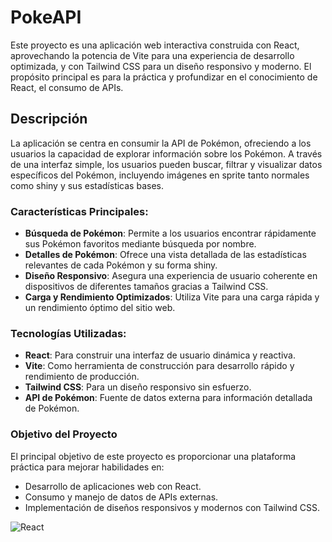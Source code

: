 # PokeAPI

Este proyecto es una aplicación web interactiva construida con React, aprovechando la potencia de Vite para una experiencia de desarrollo optimizada, y con Tailwind CSS para un diseño responsivo y moderno. El propósito principal es para la práctica y profundizar en el conocimiento de React, el consumo de APIs.

## Descripción
La aplicación se centra en consumir la API de Pokémon, ofreciendo a los usuarios la capacidad de explorar información sobre los Pokémon. A través de una interfaz simple, los usuarios pueden buscar, filtrar y visualizar datos específicos del Pokémon, incluyendo imágenes en sprite tanto normales como shiny y sus estadísticas bases.

### Características Principales:
- **Búsqueda de Pokémon**: Permite a los usuarios encontrar rápidamente sus Pokémon favoritos mediante búsqueda por nombre.
- **Detalles de Pokémon**: Ofrece una vista detallada de las estadísticas relevantes de cada Pokémon y su forma shiny.
- **Diseño Responsivo**: Asegura una experiencia de usuario coherente en dispositivos de diferentes tamaños gracias a Tailwind CSS.
- **Carga y Rendimiento Optimizados**: Utiliza Vite para una carga rápida y un rendimiento óptimo del sitio web.

### Tecnologías Utilizadas:
- **React**: Para construir una interfaz de usuario dinámica y reactiva.
- **Vite**: Como herramienta de construcción para desarrollo rápido y rendimiento de producción.
- **Tailwind CSS**: Para un diseño responsivo sin esfuerzo.
- **API de Pokémon**: Fuente de datos externa para información detallada de Pokémon.

### Objetivo del Proyecto
El principal objetivo de este proyecto es proporcionar una plataforma práctica para mejorar habilidades en:

- Desarrollo de aplicaciones web con React.
- Consumo y manejo de datos de APIs externas.
- Implementación de diseños responsivos y modernos con Tailwind CSS.


![React](https://img.shields.io/github/license/<usuario>/<repositorio>)
